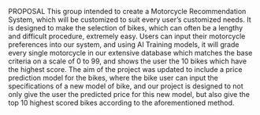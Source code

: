 PROPOSAL
This group intended to create a Motorcycle Recommendation System, which will be customized to suit every user’s customized needs. It is designed to make the selection of bikes, which can often
be a lengthy and difficult procedure, extremely easy. Users can input their motorcycle preferences into our system, and using AI Training models, it will grade every single motorcycle in our extensive
database which matches the base criteria on a scale of 0 to 99, and shows the user the 10 bikes which have the highest score. The aim of the project was updated to include a price prediction model
for the bikes, where the bike user can input the specifications of a new model of bike, and our project is designed to not only give the user the predicted price for this new model, but also give 
the top 10 highest scored bikes according to the aforementioned method.
